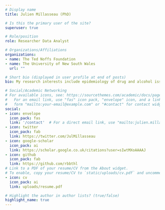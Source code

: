 ```yaml
---
# Display name
title: Julien Millasseau (PhD)

# Is this the primary user of the site?
superuser: true

# Role/position
role: Researcher Data Analyst

# Organizations/Affiliations
organizations:
- name: The Ted Noffs Foundation
- name: The University of New South Wales
  url: ""

# Short bio (displayed in user profile at end of posts)
bio: My research interests include epidemiology of drug and alcohol issues in young adults, literacy and health outcome in Aboriginal communities and language development in children.

# Social/Academic Networking
# For available icons, see: https://sourcethemes.com/academic/docs/page-builder/#icons
#   For an email link, use "fas" icon pack, "envelope" icon, and a link in the
#   form "mailto:your-email@example.com" or "#contact" for contact widget.
social:
- icon: envelope
  icon_pack: fas
  link: '/contact'  # For a direct email link, use "mailto:julien.millasseau@unsw.edu.au".
- icon: twitter
  icon_pack: fab
  link: https://twitter.com/JulMillasseau
- icon: google-scholar
  icon_pack: ai
  link: https://scholar.google.co.uk/citations?user=sIwtMXoAAAAJ
- icon: github
  icon_pack: fab
  link: https://github.com/rbbthl
# Link to a PDF of your resume/CV from the About widget.
# To enable, copy your resume/CV to `static/uploads/cv.pdf` and uncomment the lines below.
- icon: cv
  icon_pack: ai
  link: uploads/resume.pdf

# Highlight the author in author lists? (true/false)
highlight_name: true
---
```

